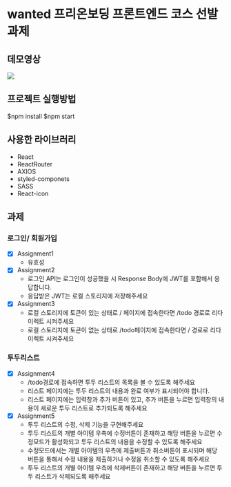 # wanted 프리온보딩 프론트엔드 코스 선발 과제 

## 데모영상

<img src="https://user-images.githubusercontent.com/96763714/195299382-af8976c2-235d-49b7-9de9-6db83606d07d.gif">


## 프로젝트 실행방법 

$npm install
$npm start

## 사용한 라이브러리
- React 
- ReactRouter
- AXIOS
- styled-componets
- SASS
- React-icon

## 과제

### 로그인/ 회원가입
- [x] Assignment1
  *  유효성
- [x] Assignment2 
  * 로그인 API는 로그인이 성공했을 시 Response Body에 JWT를 포함해서 응답합니다.
  * 응답받은 JWT는 로컬 스토리지에 저장해주세요
- [x] Assignment3
  * 로컬 스토리지에 토큰이 있는 상태로 / 페이지에 접속한다면 /todo 경로로 리다이렉트 시켜주세요
  * 로컬 스토리지에 토큰이 없는 상태로 /todo페이지에 접속한다면 / 경로로 리다이렉트 시켜주세요
### 투두리스트 
- [x] Assignment4
  * /todo경로에 접속하면 투두 리스트의 목록을 볼 수 있도록 해주세요
  * 리스트 페이지에는 투두 리스트의 내용과 완료 여부가 표시되어야 합니다.
  * 리스트 페이지에는 입력창과 추가 버튼이 있고, 추가 버튼을 누르면 입력창의 내용이 새로운 투두 리스트로 추가되도록 해주세요
- [x] Assignment5
  * 투두 리스트의 수정, 삭제 기능을 구현해주세요
  * 투두 리스트의 개별 아이템 우측에 수정버튼이 존재하고 해당 버튼을 누르면 수정모드가 활성화되고 투두 리스트의 내용을 수정할 수 있도록 해주세요
  * 수정모드에서는 개별 아이템의 우측에 제출버튼과 취소버튼이 표시되며 해당 버튼을 통해서 수정 내용을 제출하거나 수정을 취소할 수 있도록 해주세요
  * 투두 리스트의 개별 아이템 우측에 삭제버튼이 존재하고 해당 버튼을 누르면 투두 리스트가 삭제되도록 해주세요
